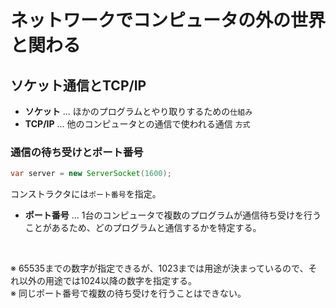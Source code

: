 
# ネットワークでコンピュータの外の世界と関わる

## ソケット通信とTCP/IP

* __ソケット__ ... ほかのプログラムとやり取りするための`仕組み`
* __TCP/IP__ ... 他のコンピュータとの通信で使われる通信 `方式` 

### 通信の待ち受けとポート番号

```java
var server = new ServerSocket(1600);
```
コンストラクタには`ポート番号`を指定。

* __ポート番号__ ... 1台のコンピュータで複数のプログラムが通信待ち受けを行うことがあるため、どのプログラムと通信するかを特定する。
<br>

※ 65535までの数字が指定できるが、1023までは用途が決まっているので、それ以外の用途では1024以降の数字を指定する。
<br>
※ 同じポート番号で複数の待ち受けを行うことはできない。